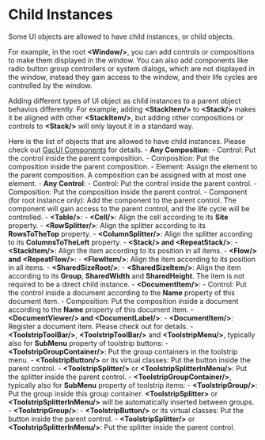 # Child Instances

Some UI objects are allowed to have child instances, or child objects.

For example, in the root **\<Window/\>**, you can add controls or compositions to make them displayed in the window. You can also add components like radio button group controllers or system dialogs, which are not displayed in the window, instead they gain access to the window, and their life cycles are controlled by the window.

Adding different types of UI object as child instances to a parent object behavios differently. For example, adding **\<StackItem/\>** to **\<Stack/\>** makes it be aligned with other **\<StackItem/\>**, but adding other compositions or controls to **\<Stack/\>** will only layout it in a standard way.

Here is the list of objects that are allowed to have child instances. Please check out [GacUI Components](../../.././gacui/components/home.md) for details. - **Any Composition**: - Control: Put the control inside the parent composition. - Composition: Put the composition inside the parent composition. - Element: Assign the element to the parent composition. A composition can be assigned with at most one element. - **Any Control**: - Control: Put the control inside the parent control. - Composition: Put the composition inside the parent control. - Component (for root instance only): Add the component to the parent control. The component will gain access to the parent control, and the life cycle will be controlled. - **\<Table/\>**: - **\<Cell/\>**: Align the cell according to its **Site** property. - **\<RowSplitter/\>**: Align the splitter according to its **RowsToTheTop** property. - **\<ColumnSplitter/\>**: Align the splitter according to its **ColumnsToTheLeft** property. - **\<Stack/\> and \<RepeatStack/\>**: - **\<StackItem/\>**: Align the item according to its position in all items. - **\<Flow/\> and \<RepeatFlow/\>**: - **\<FlowItem/\>**: Align the item according to its position in all items. - **\<SharedSizeRoot/\>**: - **\<SharedSizeItem/\>**: Align the item according to its **Group**, **SharedWidth** and **SharedHeight**. The item is not required to be a direct child instance. - **\<DocumentItem/\>**: - Control: Put the control inside a document according to the **Name** property of this document item. - Composition: Put the composition inside a document according to the **Name** property of this document item. - **\<DocumentViewer/\> and \<DocumentLabel/\>**: - **\<DocumentItem/\>**: Register a document item. Please check out [<Doc>](../../.././gacui/xmlres/tag_doc.md) for details. - **\<ToolstripToolBar/\>**, **\<ToolstripToolBar/\>** and **\<ToolstripMenu/\>**, typically also for **SubMenu** property of toolstrip buttons: - **\<ToolstripGroupContainer/\>**: Put the group containers in the toolstrip menu. - **\<ToolstripButton/\>** or its virtual classes: Put the button inside the parent control. - **\<ToolstripSplitter/\>** or **\<ToolstripSplitterInMenu/\>**: Put the splitter inside the parent control. - **\<ToolstripGroupContainer/\>**, typically also for **SubMenu** property of toolstrip items: - **\<ToolstripGroup/\>**: Put the group inside this group container. **\<ToolstripSplitter\>** or **\<ToolstripSplitterInMenu/\>** will be automatically inserted between groups. - **\<ToolstripGroup/\>**: - **\<ToolstripButton/\>** or its virtual classes: Put the button inside the parent control. - **\<ToolstripSplitter/\>** or **\<ToolstripSplitterInMenu/\>**: Put the splitter inside the parent control.

